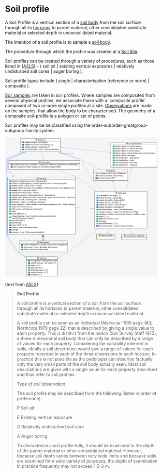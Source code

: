 # Soil profile

A Soil Profile is a vertical section of a [soil body](soil-body.md) from the soil surface through all its [horizons](soil-layer.md) to parent material, other consolidated substrate material or selected depth in unconsolidated material.

The intention of a soil profile is to sample a [soil body](soil-body.md). 

The procedure through which the profile was created at a [Soil Site](site.md).

Soil profiles can be created through a variety of procedures, such as those listed in ([ASLS](https://catalogue.nla.gov.au/Record/4273240)) - ( soil pit | existing vertical exposures | relatively undisturbed soil cores | auger boring ).

Soil profile types include ( single | characterisation (reference or norm) | composite ). 

[Soil samples](soil-sample.md) are taken in soil profiles. 
Where samples are composited from several physical profiles, we associate these with a 'composite profile' composed of two or more single profiles at a site. 
[Observations](sosa.md) are made on the samples, that allow the body to be characterised. The geometry of a composite soil-profile is a polygon or set of points. 

Soil profiles may be be classified using the order-suborder-greatgroup-subgroup-family system. 

![Soil profile](../fig/Soil-profile.png)

(text from [ASLS](https://catalogue.nla.gov.au/Record/4273240))

> **Soil Profile**
>
>A soil profile is a vertical section of a soil from the soil surface through all its horizons to parent material, other consolidated substrate material or selected depth in unconsolidated material.
>
>A soil profile can be seen as an individual (Macvicar 1969 page 143; Northcote 1979 page 22) that is described by giving a single value to each property. This is distinct from the pedon (Soil Survey Staff 1975), a three-dimensional soil body that can only be described by a range of values for each property. Considering the variability inherent in soils, ideally a soil description would give a range of values for each property recorded in each of the three dimensions in each horizon. In practice this is not possible as the pedologist can describe factually only the very small parts of the soil body actually seen. Most soil descriptions are given with a single value for each property described and thus refer to soil profiles.
>
> _Type of soil observation_
>
>The soil profile may be described from the following (listed in order of preference):
>
>P	Soil pit
>
>E	Existing vertical exposure
>
>C	Relatively undisturbed soil core
>
>A	Auger boring
>
>To characterise a soil profile fully, it should be examined to the depth of the parent material or other consolidated material. However, because soil depth varies between very wide limits and because soils are examined for a wide variety of purposes, the depth of examination in practice frequently may not exceed 1.5–2 m.
